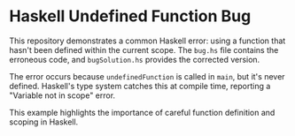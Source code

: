 # Haskell Undefined Function Bug

This repository demonstrates a common Haskell error: using a function that hasn't been defined within the current scope.  The `bug.hs` file contains the erroneous code, and `bugSolution.hs` provides the corrected version.

The error occurs because `undefinedFunction` is called in `main`, but it's never defined.  Haskell's type system catches this at compile time, reporting a "Variable not in scope" error.

This example highlights the importance of careful function definition and scoping in Haskell.